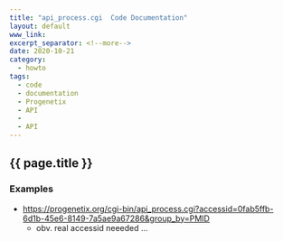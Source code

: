 ```yaml
---
title: "api_process.cgi  Code Documentation"
layout: default
www_link: 
excerpt_separator: <!--more-->
date: 2020-10-21
category:
  - howto
tags:
  - code
  - documentation
  - Progenetix
  - API
  - 
  - API
---
```


## {{ page.title }}

<!--more-->



### Examples

* <https://progenetix.org/cgi-bin/api_process.cgi?accessid=0fab5ffb-6d1b-45e6-8149-7a5ae9a67286&group_by=PMID>
  - obv. real accessid neeeded ...

